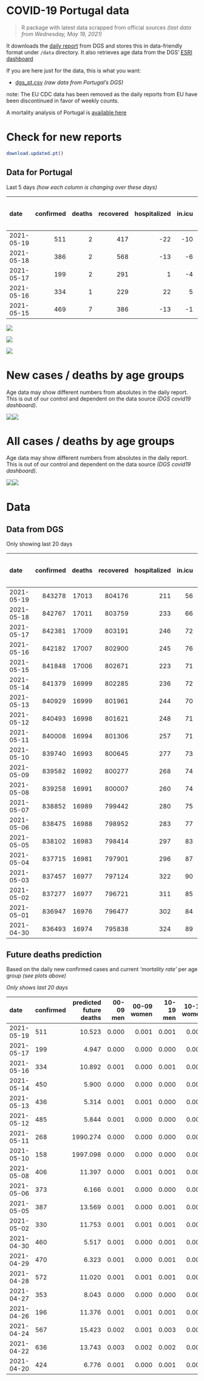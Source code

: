 COVID-19 Portugal data
================

> R package with latest data scrapped from official sources *(last data
> from Wednesday, May 19, 2021)*

It downloads the [daily
report](https://covid19.min-saude.pt/relatorio-de-situacao/) from DGS
and stores this in data-friendly format under `/data` directory. It also
retrieves age data from the DGS’ [ESRI
dashboard](https://covid19.min-saude.pt/ponto-de-situacao-atual-em-portugal/)

If you are here just for the data, this is what you want:

-   [dgs\_pt.csv](raw/master/data/dgs_pt.csv) *(raw data from Portugal’s
    DGS)*

note: The EU CDC data has been removed as the daily reports from EU have
been discontinued in favor of weekly counts.

A mortality analysis of Portugal is [available
here](https://averissimo.github.io/covid19-analysis/mortality.html)

# Check for new reports

``` r
download.updated.pt()
```

## Data for Portugal

Last 5 days *(how each column is changing over these days)*

| date       | confirmed | deaths | recovered | hospitalized | in.icu | first vaccine | second vaccine | confirmed m 00-09 | confirmed w 00-09 | confirmed m 10-19 | confirmed w 10-19 | confirmed m 20-29 | confirmed w 20-29 | confirmed m 30-39 | confirmed w 30-39 | confirmed m 40-49 | confirmed w 40-49 | confirmed m 50-59 | confirmed w 50-59 | confirmed m 60-69 | confirmed w 60-69 | confirmed m 70-79 | confirmed w 70-79 | confirmed m 80+ | confirmed w 80+ | death m 00-09 | death w 00-09 | death m 10-19 | death w 10-19 | death m 20-29 | death w 20-29 | death m 30-39 | death w 30-39 | death m 40-49 | death w 40-49 | death m 50-59 | death w 50-59 | death m 60-69 | death w 60-69 | death m 70-79 | death w 70-79 | death m 80+ | death w 80+ |
|:-----------|----------:|-------:|----------:|-------------:|-------:|--------------:|---------------:|------------------:|------------------:|------------------:|------------------:|------------------:|------------------:|------------------:|------------------:|------------------:|------------------:|------------------:|------------------:|------------------:|------------------:|------------------:|------------------:|----------------:|----------------:|--------------:|--------------:|--------------:|--------------:|--------------:|--------------:|--------------:|--------------:|--------------:|--------------:|--------------:|--------------:|--------------:|--------------:|--------------:|--------------:|------------:|------------:|
| 2021-05-19 |       511 |      2 |       417 |          -22 |    -10 |            NA |             NA |                NA |                NA |                NA |                NA |                NA |                NA |                NA |                NA |                NA |                NA |                NA |                NA |                NA |                NA |                NA |                NA |              NA |              NA |            NA |            NA |            NA |            NA |            NA |            NA |            NA |            NA |            NA |            NA |            NA |            NA |            NA |            NA |            NA |            NA |          NA |          NA |
| 2021-05-18 |       386 |      2 |       568 |          -13 |     -6 |            NA |             NA |                NA |                NA |                NA |                NA |                NA |                NA |                NA |                NA |                NA |                NA |                NA |                NA |                NA |                NA |                NA |                NA |              NA |              NA |            NA |            NA |            NA |            NA |            NA |            NA |            NA |            NA |            NA |            NA |            NA |            NA |            NA |            NA |            NA |            NA |          NA |          NA |
| 2021-05-17 |       199 |      2 |       291 |            1 |     -4 |         47775 |          20695 |                -5 |                 0 |                14 |                11 |                 8 |                14 |                21 |                -5 |                17 |                24 |                16 |                16 |                19 |                14 |                 9 |                 6 |               5 |              15 |             0 |             0 |             0 |             0 |             0 |             0 |             0 |             0 |             0 |             0 |             0 |             0 |             0 |             0 |             1 |             1 |           0 |           0 |
| 2021-05-16 |       334 |      1 |       229 |           22 |      5 |         43476 |         150532 |                NA |                NA |                NA |                NA |                NA |                NA |                NA |                NA |                NA |                NA |                NA |                NA |                NA |                NA |                NA |                NA |              NA |              NA |            NA |            NA |            NA |            NA |            NA |            NA |            NA |            NA |            NA |            NA |            NA |            NA |            NA |            NA |            NA |            NA |          NA |          NA |
| 2021-05-15 |       469 |      7 |       386 |          -13 |     -1 |         23649 |          56192 |                NA |                NA |                NA |                NA |                NA |                NA |                NA |                NA |                NA |                NA |                NA |                NA |                NA |                NA |                NA |                NA |              NA |              NA |            NA |            NA |            NA |            NA |            NA |            NA |            NA |            NA |            NA |            NA |            NA |            NA |            NA |            NA |            NA |            NA |          NA |          NA |

![](README_files/figure-gfm/totals-1.svg)<!-- -->

![](README_files/figure-gfm/differential-1.svg)<!-- -->

![](README_files/figure-gfm/differential_7days-1.svg)<!-- -->

# New cases / deaths by age groups

Age data may show different numbers from absolutes in the daily report.
This is out of our control and dependent on the data source *(DGS
covid19 dashboard)*.

![](README_files/figure-gfm/new_cases_deaths-1.svg)<!-- -->![](README_files/figure-gfm/new_cases_deaths-2.svg)<!-- -->

# All cases / deaths by age groups

Age data may show different numbers from absolutes in the daily report.
This is out of our control and dependent on the data source *(DGS
covid19 dashboard)*.

![](README_files/figure-gfm/total_cases_deaths-1.svg)<!-- -->![](README_files/figure-gfm/total_cases_deaths-2.svg)<!-- -->

# Data

## Data from DGS

Only showing last 20 days

| date       | confirmed | deaths | recovered | hospitalized | in.icu | confirmed m 00-09 | confirmed w 00-09 | confirmed m 10-19 | confirmed w 10-19 | confirmed m 20-29 | confirmed w 20-29 | confirmed m 30-39 | confirmed w 30-39 | confirmed m 40-49 | confirmed w 40-49 | confirmed m 50-59 | confirmed w 50-59 | confirmed m 60-69 | confirmed w 60-69 | confirmed m 70-79 | confirmed w 70-79 | confirmed m 80+ | confirmed w 80+ | death m 00-09 | death w 00-09 | death m 10-19 | death w 10-19 | death m 20-29 | death w 20-29 | death m 30-39 | death w 30-39 | death m 40-49 | death w 40-49 | death m 50-59 | death w 50-59 | death m 60-69 | death w 60-69 | death m 70-79 | death w 70-79 | death m 80+ | death w 80+ | first vaccine | second vaccine |
|:-----------|----------:|-------:|----------:|-------------:|-------:|------------------:|------------------:|------------------:|------------------:|------------------:|------------------:|------------------:|------------------:|------------------:|------------------:|------------------:|------------------:|------------------:|------------------:|------------------:|------------------:|----------------:|----------------:|--------------:|--------------:|--------------:|--------------:|--------------:|--------------:|--------------:|--------------:|--------------:|--------------:|--------------:|--------------:|--------------:|--------------:|--------------:|--------------:|------------:|------------:|--------------:|---------------:|
| 2021-05-19 |    843278 |  17013 |    804176 |          211 |     56 |             23903 |             22825 |             38924 |             39277 |             56891 |             63798 |             55579 |             65596 |             62106 |             77904 |             55039 |             69878 |             41192 |             44891 |             26264 |             29502 |           23066 |           46287 |             1 |             1 |             1 |             1 |             7 |             5 |            22 |            20 |            92 |            62 |           331 |           132 |          1067 |           462 |          2286 |          1341 |        5131 |        6051 |       3203905 |        1390715 |
| 2021-05-18 |    842767 |  17011 |    803759 |          233 |     66 |                NA |                NA |                NA |                NA |                NA |                NA |                NA |                NA |                NA |                NA |                NA |                NA |                NA |                NA |                NA |                NA |              NA |              NA |            NA |            NA |            NA |            NA |            NA |            NA |            NA |            NA |            NA |            NA |            NA |            NA |            NA |            NA |            NA |            NA |          NA |          NA |            NA |             NA |
| 2021-05-17 |    842381 |  17009 |    803191 |          246 |     72 |             23893 |             22807 |             38888 |             39251 |             56757 |             63706 |             55509 |             65527 |             62027 |             77844 |             54981 |             69815 |             41152 |             44835 |             26239 |             29475 |           23055 |           46269 |             1 |             1 |             1 |             1 |             7 |             5 |            21 |            20 |            91 |            62 |           331 |           132 |          1067 |           461 |          2285 |          1341 |        5131 |        6051 |       3147970 |        1367154 |
| 2021-05-16 |    842182 |  17007 |    802900 |          245 |     76 |             23898 |             22807 |             38874 |             39240 |             56749 |             63692 |             55488 |             65532 |             62010 |             77820 |             54965 |             69799 |             41133 |             44821 |             26230 |             29469 |           23050 |           46254 |             1 |             1 |             1 |             1 |             7 |             5 |            21 |            20 |            91 |            62 |           331 |           132 |          1067 |           461 |          2284 |          1340 |        5131 |        6051 |       3100195 |        1346459 |
| 2021-05-15 |    841848 |  17006 |    802671 |          223 |     71 |                NA |                NA |                NA |                NA |                NA |                NA |                NA |                NA |                NA |                NA |                NA |                NA |                NA |                NA |                NA |                NA |              NA |              NA |            NA |            NA |            NA |            NA |            NA |            NA |            NA |            NA |            NA |            NA |            NA |            NA |            NA |            NA |            NA |            NA |          NA |          NA |       3056719 |        1195927 |
| 2021-05-14 |    841379 |  16999 |    802285 |          236 |     72 |             23883 |             22804 |             38829 |             39198 |             56677 |             63632 |             55415 |             65492 |             61928 |             77741 |             54896 |             69731 |             41117 |             44760 |             26205 |             29457 |           23035 |           46231 |             1 |             1 |             1 |             1 |             7 |             5 |            21 |            20 |            91 |            62 |           331 |           131 |          1065 |           461 |          2282 |          1340 |        5129 |        6050 |       3033070 |        1139735 |
| 2021-05-13 |    840929 |  16999 |    801961 |          244 |     70 |             23881 |             22795 |             38817 |             39186 |             56614 |             63580 |             55382 |             65450 |             61893 |             77706 |             54860 |             69707 |             41096 |             44735 |             26192 |             29446 |           23027 |           46221 |             1 |             1 |             1 |             1 |             7 |             5 |            21 |            20 |            91 |            62 |           331 |           131 |          1065 |           461 |          2282 |          1340 |        5129 |        6050 |       2980170 |        1120138 |
| 2021-05-12 |    840493 |  16998 |    801621 |          248 |     71 |             23867 |             22779 |             38801 |             39168 |             56570 |             63536 |             55353 |             65429 |             61851 |             77665 |             54830 |             69674 |             41076 |             44713 |             26182 |             29427 |           23020 |           46214 |             1 |             1 |             1 |             1 |             7 |             5 |            21 |            20 |            91 |            62 |           331 |           131 |          1065 |           461 |          2282 |          1339 |        5129 |        6050 |       2926888 |        1105021 |
| 2021-05-11 |    840008 |  16994 |    801306 |          257 |     71 |             23850 |             22774 |             38786 |             39146 |             56513 |             63505 |             55309 |             65389 |             61805 |             77623 |             54807 |             69641 |             41047 |             44680 |             26170 |             29409 |           23015 |           46203 |             1 |             1 |             1 |             1 |             7 |             5 |            21 |            20 |            91 |            62 |           331 |           131 |          1064 |           461 |          2282 |          1338 |        5128 |        6049 |       2873644 |        1088954 |
| 2021-05-10 |    839740 |  16993 |    800645 |          277 |     73 |             23845 |             22772 |             38786 |             39129 |             56484 |             63490 |             55292 |             65369 |             61774 |             77607 |             54787 |             69615 |             41030 |             44662 |             41030 |             44662 |           23010 |           46191 |             1 |             1 |             1 |             1 |             7 |             5 |            21 |            20 |            91 |            62 |           331 |           131 |          1064 |           461 |          2282 |          1338 |        5128 |        6048 |       2814783 |        1069269 |
| 2021-05-09 |    839582 |  16992 |    800277 |          268 |     74 |                NA |                NA |                NA |                NA |                NA |                NA |                NA |                NA |                NA |                NA |                NA |                NA |                NA |                NA |                NA |                NA |              NA |              NA |            NA |            NA |            NA |            NA |            NA |            NA |            NA |            NA |            NA |            NA |            NA |            NA |            NA |            NA |            NA |            NA |          NA |          NA |            NA |             NA |
| 2021-05-08 |    839258 |  16991 |    800007 |          260 |     74 |             23836 |             22761 |             38772 |             39105 |             56439 |             63459 |             55253 |             65344 |             61728 |             77564 |             54767 |             69580 |             41005 |             44620 |             26129 |             29385 |           23000 |           46175 |             1 |             1 |             1 |             1 |             7 |             5 |            21 |            20 |            91 |            62 |           331 |           131 |          1063 |           461 |          2282 |          1337 |        5128 |        6048 |       2708964 |        1053691 |
| 2021-05-07 |    838852 |  16989 |    799442 |          280 |     75 |                NA |                NA |                NA |                NA |                NA |                NA |                NA |                NA |                NA |                NA |                NA |                NA |                NA |                NA |                NA |                NA |              NA |              NA |            NA |            NA |            NA |            NA |            NA |            NA |            NA |            NA |            NA |            NA |            NA |            NA |            NA |            NA |            NA |            NA |          NA |          NA |       2661532 |         996873 |
| 2021-05-06 |    838475 |  16988 |    798952 |          283 |     77 |             23832 |             22747 |             38740 |             39065 |             56336 |             63404 |             55167 |             65295 |             61689 |             77513 |             54705 |             69509 |             40964 |             44559 |             26124 |             29372 |           22974 |           46158 |             1 |             1 |             1 |             1 |             7 |             5 |            21 |            20 |            91 |            62 |           331 |           131 |          1062 |           460 |          2282 |          1337 |        5127 |        6048 |       2611805 |         945576 |
| 2021-05-05 |    838102 |  16983 |    798414 |          297 |     83 |             23818 |             22743 |             38733 |             39047 |             56304 |             63360 |             55131 |             65291 |             61643 |             77486 |             54688 |             69476 |             40946 |             44529 |             26115 |             29363 |           22964 |           46145 |             1 |             1 |             1 |             1 |             7 |             5 |            21 |            20 |            91 |            62 |           331 |           131 |          1061 |           460 |          2281 |          1336 |        5126 |        6047 |       2563248 |         903204 |
| 2021-05-04 |    837715 |  16981 |    797901 |          296 |     87 |                NA |                NA |                NA |                NA |                NA |                NA |                NA |                NA |                NA |                NA |                NA |                NA |                NA |                NA |                NA |                NA |              NA |              NA |            NA |            NA |            NA |            NA |            NA |            NA |            NA |            NA |            NA |            NA |            NA |            NA |            NA |            NA |            NA |            NA |          NA |          NA |       2503050 |         886295 |
| 2021-05-03 |    837457 |  16977 |    797124 |          322 |     90 |                NA |                NA |                NA |                NA |                NA |                NA |                NA |                NA |                NA |                NA |                NA |                NA |                NA |                NA |                NA |                NA |              NA |              NA |            NA |            NA |            NA |            NA |            NA |            NA |            NA |            NA |            NA |            NA |            NA |            NA |            NA |            NA |            NA |            NA |          NA |          NA |       2451606 |         872679 |
| 2021-05-02 |    837277 |  16977 |    796721 |          311 |     85 |             23802 |             22735 |             38705 |             39010 |             56213 |             63305 |             55076 |             65232 |             61560 |             77439 |             54633 |             69428 |             40901 |             44429 |             26085 |             29344 |           22949 |           46115 |             1 |             1 |             1 |             1 |             7 |             5 |            21 |            20 |            91 |            62 |           331 |           130 |          1061 |           460 |          2279 |          1336 |        5124 |        6046 |            NA |             NA |
| 2021-05-01 |    836947 |  16976 |    796477 |          302 |     84 |                NA |                NA |                NA |                NA |                NA |                NA |                NA |                NA |                NA |                NA |                NA |                NA |                NA |                NA |                NA |                NA |              NA |              NA |            NA |            NA |            NA |            NA |            NA |            NA |            NA |            NA |            NA |            NA |            NA |            NA |            NA |            NA |            NA |            NA |          NA |          NA |       2433008 |         870552 |
| 2021-04-30 |    836493 |  16974 |    795838 |          324 |     89 |             23775 |             22723 |             38657 |             38961 |             56159 |             63229 |             55020 |             65185 |             61500 |             77375 |             54572 |             69365 |             40873 |             44376 |             26059 |             29330 |           22935 |           46086 |             1 |             1 |             1 |             1 |             7 |             5 |            21 |            20 |            91 |            62 |           331 |           130 |          1059 |           460 |          2279 |          1335 |        5124 |        6046 |       2321673 |         844080 |

## Future deaths prediction

Based on the daily new confirmed cases and current *‘mortality rate’*
per age group *(see plots above)*

*Only shows last 20 days*

| date       | confirmed | predicted future deaths | 00-09 men | 00-09 women | 10-19 men | 10-19 women | 20-29 men | 20-29 women | 30-39 men | 30-39 women | 40-49 men | 40-49 women | 50-59 men | 50-59 women | 60-69 men | 60-69 women | 70-79 men | 70-79 women | 80+ men | 80+ women |
|:-----------|:----------|------------------------:|----------:|------------:|----------:|------------:|----------:|------------:|----------:|------------:|----------:|------------:|----------:|------------:|----------:|------------:|----------:|------------:|--------:|----------:|
| 2021-05-19 | 511       |                  10.523 |     0.000 |       0.001 |     0.001 |       0.001 |     0.016 |       0.007 |     0.028 |       0.021 |     0.117 |       0.048 |     0.349 |       0.119 |     1.036 |       0.576 |     2.176 |       1.227 |   2.447 |     2.353 |
| 2021-05-17 | 199       |                   4.947 |     0.000 |       0.000 |     0.000 |       0.000 |     0.001 |       0.001 |     0.008 |       0.002 |     0.025 |       0.019 |     0.096 |       0.030 |     0.492 |       0.144 |     0.783 |       0.273 |   1.112 |     1.961 |
| 2021-05-16 | 334       |                  10.892 |     0.001 |       0.000 |     0.001 |       0.001 |     0.009 |       0.005 |     0.029 |       0.012 |     0.121 |       0.063 |     0.415 |       0.128 |     0.414 |       0.628 |     2.176 |       0.545 |   3.337 |     3.007 |
| 2021-05-14 | 450       |                   5.900 |     0.000 |       0.000 |     0.000 |       0.000 |     0.008 |       0.004 |     0.013 |       0.013 |     0.052 |       0.028 |     0.217 |       0.045 |     0.544 |       0.257 |     1.132 |       0.500 |   1.780 |     1.307 |
| 2021-05-13 | 436       |                   5.314 |     0.001 |       0.001 |     0.000 |       0.000 |     0.005 |       0.003 |     0.011 |       0.006 |     0.062 |       0.033 |     0.180 |       0.062 |     0.518 |       0.226 |     0.870 |       0.864 |   1.557 |     0.915 |
| 2021-05-12 | 485       |                   5.844 |     0.001 |       0.000 |     0.000 |       0.001 |     0.007 |       0.002 |     0.017 |       0.012 |     0.068 |       0.033 |     0.138 |       0.062 |     0.751 |       0.340 |     1.044 |       0.818 |   1.112 |     1.438 |
| 2021-05-11 | 268       |                1990.274 |     0.000 |       0.000 |     0.000 |       0.000 |     0.004 |       0.001 |     0.007 |       0.006 |     0.046 |       0.013 |     0.120 |       0.049 |     0.440 |       0.185 |  1293.404 |     693.318 |   1.112 |     1.569 |
| 2021-05-10 | 158       |                1997.098 |     0.000 |       0.000 |     0.000 |       0.001 |     0.006 |       0.002 |     0.015 |       0.008 |     0.068 |       0.034 |     0.120 |       0.066 |     0.648 |       0.432 |  1296.973 |     694.409 |   2.224 |     2.092 |
| 2021-05-08 | 406       |                  11.397 |     0.000 |       0.001 |     0.001 |       0.001 |     0.013 |       0.004 |     0.034 |       0.015 |     0.058 |       0.041 |     0.373 |       0.134 |     1.062 |       0.628 |     0.435 |       0.591 |   5.784 |     2.222 |
| 2021-05-06 | 373       |                   6.166 |     0.001 |       0.000 |     0.000 |       0.000 |     0.004 |       0.003 |     0.014 |       0.001 |     0.068 |       0.021 |     0.102 |       0.062 |     0.466 |       0.309 |     0.783 |       0.409 |   2.224 |     1.699 |
| 2021-05-05 | 387       |                  13.569 |     0.001 |       0.000 |     0.001 |       0.001 |     0.011 |       0.004 |     0.022 |       0.018 |     0.123 |       0.037 |     0.331 |       0.091 |     1.166 |       1.029 |     2.611 |       0.864 |   3.337 |     3.922 |
| 2021-05-02 | 330       |                  11.753 |     0.001 |       0.001 |     0.001 |       0.001 |     0.007 |       0.006 |     0.022 |       0.014 |     0.089 |       0.051 |     0.367 |       0.119 |     0.725 |       0.545 |     2.263 |       0.636 |   3.114 |     3.791 |
| 2021-04-30 | 460       |                   5.517 |     0.001 |       0.000 |     0.001 |       0.000 |     0.005 |       0.003 |     0.021 |       0.006 |     0.065 |       0.038 |     0.114 |       0.064 |     0.725 |       0.247 |     1.393 |       0.545 |   1.112 |     1.177 |
| 2021-04-29 | 470       |                   6.323 |     0.001 |       0.000 |     0.001 |       0.001 |     0.004 |       0.004 |     0.017 |       0.006 |     0.036 |       0.025 |     0.144 |       0.062 |     0.777 |       0.350 |     1.132 |       0.545 |   1.780 |     1.438 |
| 2021-04-28 | 572       |                  11.020 |     0.001 |       0.001 |     0.001 |       0.001 |     0.006 |       0.003 |     0.022 |       0.014 |     0.070 |       0.037 |     0.138 |       0.051 |     0.518 |       0.391 |     1.567 |       0.364 |   3.782 |     4.053 |
| 2021-04-27 | 353       |                   8.043 |     0.000 |       0.000 |     0.000 |       0.001 |     0.003 |       0.001 |     0.010 |       0.012 |     0.041 |       0.018 |     0.138 |       0.047 |     0.622 |       0.278 |     0.609 |       0.273 |   3.114 |     2.876 |
| 2021-04-26 | 196       |                  11.376 |     0.001 |       0.001 |     0.001 |       0.001 |     0.004 |       0.003 |     0.011 |       0.018 |     0.081 |       0.037 |     0.186 |       0.081 |     0.984 |       0.515 |     1.828 |       1.227 |   3.782 |     2.615 |
| 2021-04-24 | 567       |                  15.423 |     0.002 |       0.001 |     0.003 |       0.003 |     0.007 |       0.006 |     0.033 |       0.016 |     0.098 |       0.060 |     0.367 |       0.176 |     1.347 |       0.659 |     2.524 |       1.136 |   4.671 |     4.314 |
| 2021-04-22 | 636       |                  13.743 |     0.003 |       0.002 |     0.002 |       0.003 |     0.011 |       0.007 |     0.034 |       0.032 |     0.151 |       0.072 |     0.391 |       0.178 |     1.528 |       0.628 |     1.828 |       1.273 |   5.116 |     2.484 |
| 2021-04-20 | 424       |                   6.776 |     0.001 |       0.000 |     0.001 |       0.001 |     0.005 |       0.002 |     0.013 |       0.013 |     0.053 |       0.031 |     0.150 |       0.023 |     0.363 |       0.247 |     0.522 |       0.682 |   2.447 |     2.222 |
